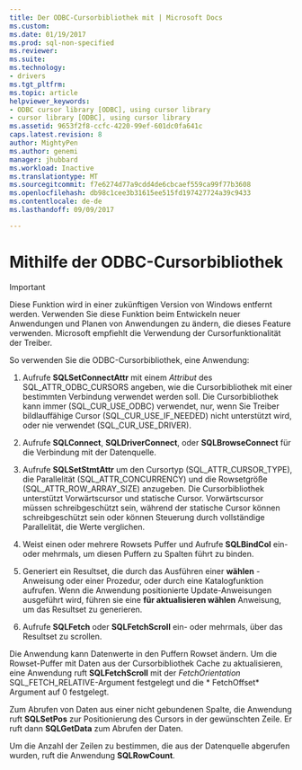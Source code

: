 ```yaml
---
title: Der ODBC-Cursorbibliothek mit | Microsoft Docs
ms.custom: 
ms.date: 01/19/2017
ms.prod: sql-non-specified
ms.reviewer: 
ms.suite: 
ms.technology:
- drivers
ms.tgt_pltfrm: 
ms.topic: article
helpviewer_keywords:
- ODBC cursor library [ODBC], using cursor library
- cursor library [ODBC], using cursor library
ms.assetid: 9653f2f8-ccfc-4220-99ef-601dc0fa641c
caps.latest.revision: 8
author: MightyPen
ms.author: genemi
manager: jhubbard
ms.workload: Inactive
ms.translationtype: MT
ms.sourcegitcommit: f7e6274d77a9cdd4de6cbcaef559ca99f77b3608
ms.openlocfilehash: db98c1cee3b31615ee515fd197427724a39c9433
ms.contentlocale: de-de
ms.lasthandoff: 09/09/2017

---
```

# <a name="using-the-odbc-cursor-library"></a>Mithilfe der ODBC-Cursorbibliothek
> [!IMPORTANT]  
>  Diese Funktion wird in einer zukünftigen Version von Windows entfernt werden. Verwenden Sie diese Funktion beim Entwickeln neuer Anwendungen und Planen von Anwendungen zu ändern, die dieses Feature verwenden. Microsoft empfiehlt die Verwendung der Cursorfunktionalität der Treiber.  
  
 So verwenden Sie die ODBC-Cursorbibliothek, eine Anwendung:  
  
1.  Aufrufe **SQLSetConnectAttr** mit einem *Attribut* des SQL_ATTR_ODBC_CURSORS angeben, wie die Cursorbibliothek mit einer bestimmten Verbindung verwendet werden soll. Die Cursorbibliothek kann immer (SQL_CUR_USE_ODBC) verwendet, nur, wenn Sie Treiber bildlauffähige Cursor (SQL_CUR_USE_IF_NEEDED) nicht unterstützt wird, oder nie verwendet (SQL_CUR_USE_DRIVER).  
  
2.  Aufrufe **SQLConnect**, **SQLDriverConnect**, oder **SQLBrowseConnect** für die Verbindung mit der Datenquelle.  
  
3.  Aufrufe **SQLSetStmtAttr** um den Cursortyp (SQL_ATTR_CURSOR_TYPE), die Parallelität (SQL_ATTR_CONCURRENCY) und die Rowsetgröße (SQL_ATTR_ROW_ARRAY_SIZE) anzugeben. Die Cursorbibliothek unterstützt Vorwärtscursor und statische Cursor. Vorwärtscursor müssen schreibgeschützt sein, während der statische Cursor können schreibgeschützt sein oder können Steuerung durch vollständige Parallelität, die Werte verglichen.  
  
4.  Weist einen oder mehrere Rowsets Puffer und Aufrufe **SQLBindCol** ein- oder mehrmals, um diesen Puffern zu Spalten führt zu binden.  
  
5.  Generiert ein Resultset, die durch das Ausführen einer **wählen** -Anweisung oder einer Prozedur, oder durch eine Katalogfunktion aufrufen. Wenn die Anwendung positionierte Update-Anweisungen ausgeführt wird, führen sie eine **für aktualisieren wählen** Anweisung, um das Resultset zu generieren.  
  
6.  Aufrufe **SQLFetch** oder **SQLFetchScroll** ein- oder mehrmals, über das Resultset zu scrollen.  
  
 Die Anwendung kann Datenwerte in den Puffern Rowset ändern. Um die Rowset-Puffer mit Daten aus der Cursorbibliothek Cache zu aktualisieren, eine Anwendung ruft **SQLFetchScroll** mit der *FetchOrientation* SQL_FETCH_RELATIVE-Argument festgelegt und die * FetchOffset* Argument auf 0 festgelegt.  
  
 Zum Abrufen von Daten aus einer nicht gebundenen Spalte, die Anwendung ruft **SQLSetPos** zur Positionierung des Cursors in der gewünschten Zeile. Er ruft dann **SQLGetData** zum Abrufen der Daten.  
  
 Um die Anzahl der Zeilen zu bestimmen, die aus der Datenquelle abgerufen wurden, ruft die Anwendung **SQLRowCount**.


